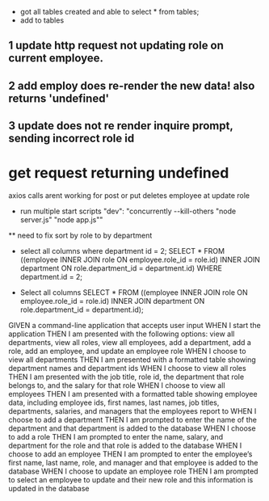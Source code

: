* got all tables created and able to select * from tables;
* add to tables


## 1 update http request not updating role on current employee. 

## 2 add employ does re-render the new data! also returns 'undefined'

## 3 update does not re render inquire prompt, sending incorrect role id

# get request returning undefined





axios calls arent working for post or put
deletes employee at update role

* run multiple start scripts
  "dev": "concurrently --kill-others \"node server.js\" \"node app.js\""

** need to fix sort by role to by department
* select all columns where department id = 2;
SELECT * FROM ((employee INNER JOIN role ON employee.role_id = role.id) INNER JOIN department ON role.department_id = department.id) WHERE department.id = 2;

* Select all columns 
SELECT * FROM ((employee INNER JOIN role ON employee.role_id = role.id) INNER JOIN department ON role.department_id = department.id);

GIVEN a command-line application that accepts user input
WHEN I start the application
THEN I am presented with the following options: view all departments, view all roles, view all employees, add a department, add a role, add an employee, and update an employee role
WHEN I choose to view all departments
THEN I am presented with a formatted table showing department names and department ids
WHEN I choose to view all roles
THEN I am presented with the job title, role id, the department that role belongs to, and the salary for that role
WHEN I choose to view all employees
THEN I am presented with a formatted table showing employee data, including employee ids, first names, last names, job titles, departments, salaries, and managers that the employees report to
WHEN I choose to add a department
THEN I am prompted to enter the name of the department and that department is added to the database
WHEN I choose to add a role
THEN I am prompted to enter the name, salary, and department for the role and that role is added to the database
WHEN I choose to add an employee
THEN I am prompted to enter the employee’s first name, last name, role, and manager and that employee is added to the database
WHEN I choose to update an employee role
THEN I am prompted to select an employee to update and their new role and this information is updated in the database 